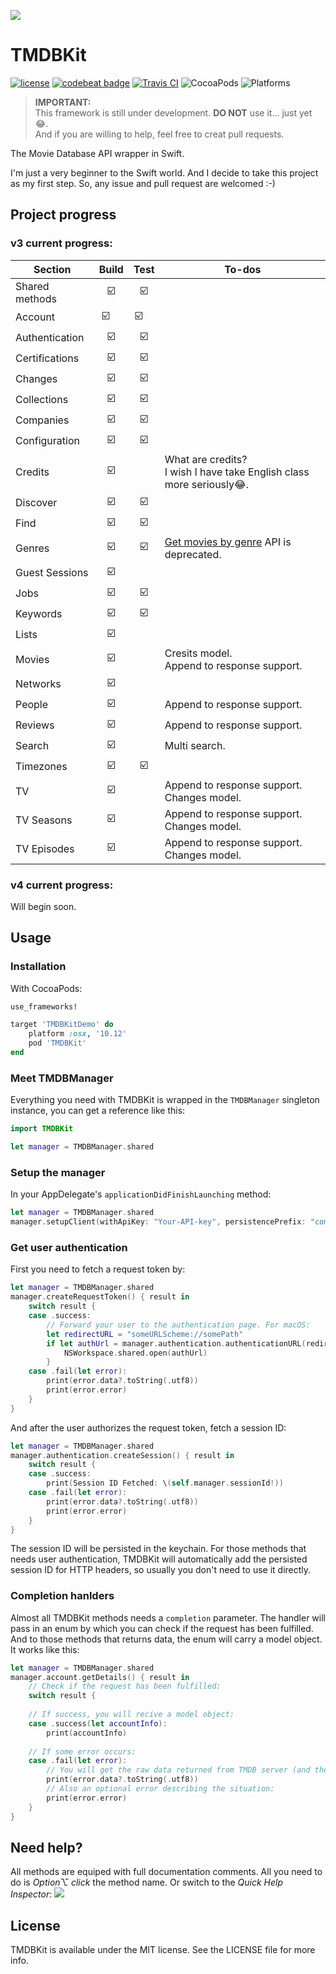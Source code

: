 ![](https://github.com/SR2k/TMDBKit/blob/master/Supporting/Logo.png)
# TMDBKit
[![license](https://img.shields.io/github/license/mashape/apistatus.svg)](https://github.com/SR2k/TMDBKit/blob/master/LICENSE)
[![codebeat badge](https://codebeat.co/badges/55e91f84-b824-4985-bf1a-b2f8cbe431b6)](https://codebeat.co/projects/github-com-sr2k-tmdbkit-master)
[![Travis CI](https://travis-ci.org/SR2k/TMDBKit.svg?branch=master)](https://travis-ci.org/SR2k/TMDBKit/)
![CocoaPods](https://img.shields.io/cocoapods/v/TMDBKit.svg)
![Platforms](https://img.shields.io/badge/platforms-iOS%2010+%20%7C%20macOS%2010.12+%20%7C%20tvOS%2010+%20%7C%20watchOS%203+-213b34.svg)

> **IMPORTANT:**<br>This framework is still under development. **DO NOT** use it... just yet 😂.<br>And if you are willing to help, feel free to creat pull requests.

The Movie Database API wrapper in Swift.

I'm just a very beginner to the Swift world. And I decide to take this project as my first step.
So, any issue and pull request are welcomed :-)

## Project progress

### v3 current progress:
|Section        |Build   |Test    |To-dos  |
|---------------|:------:|:------:|--------|
|Shared methods |☑️       |☑️       |        |
|Account        |☑️       |☑️       |        |
|Authentication |☑️       |☑️       |        |
|Certifications |☑️       |☑️       |        |
|Changes        |☑️       |☑️       |        |
|Collections    |☑️       |☑️       |        |
|Companies      |☑️       |☑️       |        |
|Configuration  |☑️       |☑️       |        |
|Credits        |☑️       |        |What are credits? <br>I wish I have take English class more seriously😂.|
|Discover       |☑️       |☑️       |        |
|Find           |☑️       |☑️       |        |
|Genres         |☑️       |☑️       |[Get movies by genre](https://developers.themoviedb.org/3/genres/get-movies-by-genre) API is deprecated.|
|Guest Sessions |☑️       |        |        |
|Jobs           |☑️       |☑️       |        |
|Keywords       |☑️       |☑️       |        |
|Lists          |☑️       |        |        |
|Movies         |☑️       |        |Cresits model. <br>Append to response support.|
|Networks       |☑️       |        |        |
|People         |☑️       |        |Append to response support.|
|Reviews        |☑️       |        |Append to response support.|
|Search         |☑️       |        |Multi search.|
|Timezones      |☑️       |☑️       |        |
|TV             |☑️       |        |Append to response support. <br>Changes model.|
|TV Seasons     |☑️       |        |Append to response support. <br>Changes model.|
|TV Episodes    |☑️       |        |Append to response support. <br>Changes model.|

### v4 current progress:
Will begin soon.

## Usage
### Installation
With CocoaPods:
``` ruby
use_frameworks!

target 'TMDBKitDemo' do
    platform :osx, '10.12'
    pod 'TMDBKit'
end
```

### Meet TMDBManager
Everything you need with TMDBKit is wrapped in the `TMDBManager` singleton instance, you can get a reference like this:
``` swift
import TMDBKit

let manager = TMDBManager.shared
```

### Setup the manager
In your AppDelegate's `applicationDidFinishLaunching` method:
``` swift
let manager = TMDBManager.shared
manager.setupClient(withApiKey: "Your-API-key", persistencePrefix: "com.yourTeamName.yourAppName")
```

### Get user authentication
First you need to fetch a request token by:
``` swift
let manager = TMDBManager.shared
manager.createRequestToken() { result in
    switch result {
    case .success:
        // Forward your user to the authentication page. For macOS:
        let redirectURL = "someURLScheme://somePath"
        if let authUrl = manager.authentication.authenticationURL(redirectURL: redirectURL) {
            NSWorkspace.shared.open(authUrl)
        }
    case .fail(let error):
        print(error.data?.toString(.utf8))
        print(error.error)
    }
}
```
And after the user authorizes the request token, fetch a session ID:
``` swift
let manager = TMDBManager.shared
manager.authentication.createSession() { result in
    switch result {
    case .success:
        print(Session ID Fetched: \(self.manager.sessionId!))
    case .fail(let error):
        print(error.data?.toString(.utf8))
        print(error.error)
    }
}
```
The session ID will be persisted in the keychain. For those methods that needs  user authentication,
TMDBKit will automatically add the persisted session ID for HTTP headers,
so usually you don't need to use it directly.

### Completion hanlders
Almost all TMDBKit methods needs a `completion` parameter. The handler will pass in an enum
by which you can check if the request has been fulfilled. And to those methods that returns data,
the enum will carry a model object. It works like this:
``` swift
let manager = TMDBManager.shared
manager.account.getDetails() { result in
    // Check if the request has been fulfilled:
    switch result {
    
    // If success, you will recive a model object:
    case .success(let accountInfo):
        print(accountInfo)
        
    // If some error occurs:
    case .fail(let error):
        // You will get the raw data returned from TMDB server (and there's a extended helper method to get the string):
        print(error.data?.toString(.utf8))
        // Also an optional error describing the situation:
        print(error.error)
    }
}
```

## Need help?
All methods are equiped with full documentation comments. All you  need to do is *Option⌥ click* the method name.
Or switch to the *Quick Help Inspector*:
![](https://github.com/SR2k/TMDBKit/blob/master/Supporting/Documentation_Comments.png)

## License
TMDBKit is available under the MIT license. See the LICENSE file for more info.
